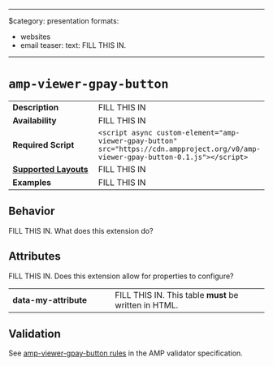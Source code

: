 <!--
  1. Change "category" below to one of:
       ads-analytics
       dynamic-content
       layout
       media
       presentation
       social

  2. Remove any of the "formats" that don't apply.
     You can also add the "ads" and "stories" formats if they apply.

  3. And remove this comment! (no empty lines before "---")
-->
---
$category: presentation
formats:
  - websites
  - email
teaser:
  text: FILL THIS IN.
---
<!--
Copyright 2019 The AMP HTML Authors. All Rights Reserved.

Licensed under the Apache License, Version 2.0 (the "License");
you may not use this file except in compliance with the License.
You may obtain a copy of the License at

      http://www.apache.org/licenses/LICENSE-2.0

Unless required by applicable law or agreed to in writing, software
distributed under the License is distributed on an "AS-IS" BASIS,
WITHOUT WARRANTIES OR CONDITIONS OF ANY KIND, either express or implied.
See the License for the specific language governing permissions and
limitations under the License.
-->

# `amp-viewer-gpay-button`

<table>
  <tr>
    <td width="40%"><strong>Description</strong></td>
    <td>FILL THIS IN</td>
  </tr>
  <tr>
    <td width="40%"><strong>Availability</strong></td>
    <td>FILL THIS IN</td>
  </tr>
  <tr>
    <td width="40%"><strong>Required Script</strong></td>
    <td><code>&lt;script async custom-element="amp-viewer-gpay-button" src="https://cdn.ampproject.org/v0/amp-viewer-gpay-button-0.1.js">&lt;/script></code></td>
  </tr>
  <tr>
    <td class="col-fourty"><strong><a href="https://amp.dev/documentation/guides-and-tutorials/develop/style_and_layout/control_layout">Supported Layouts</a></strong></td>
    <td>FILL THIS IN</td>
  </tr>
  <tr>
    <td width="40%"><strong>Examples</strong></td>
    <td>FILL THIS IN</td>
  </tr>
</table>

## Behavior

FILL THIS IN. What does this extension do?

## Attributes

FILL THIS IN. Does this extension allow for properties to configure?

<table>
  <tr>
    <td width="40%"><strong>data-my-attribute</strong></td>
    <td>FILL THIS IN. This table <strong>must</strong> be written in HTML.</td>
  </tr>
</table>

## Validation
See [amp-viewer-gpay-button rules](https://github.com/ampproject/amphtml/blob/master/extensions/amp-viewer-gpay-button/validator-amp-viewer-gpay-button.protoascii) in the AMP validator specification.
